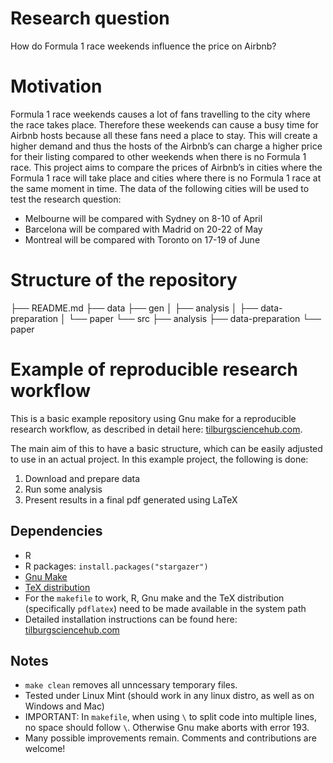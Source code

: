 # Research question

How do Formula 1 race weekends influence the price on Airbnb?

# Motivation 
Formula 1 race weekends causes a lot of fans travelling to the city where the race takes place. Therefore these weekends can cause a busy time for Airbnb hosts because all these fans need a place to stay. This will create a higher demand and thus the hosts of the Airbnb’s can charge a higher price for their listing compared to other weekends when there is no Formula 1 race. This project aims to compare the prices of Airbnb’s in cities where the Formula 1 race will take place and cities where there is no Formula 1 race at the same moment in time. 
The data of the following cities will be used to test the research question:
-	Melbourne will be compared with Sydney on 8-10 of April
-	Barcelona will be compared with Madrid on 20-22 of May
-	Montreal will be compared with Toronto on 17-19 of June


# Structure of the repository

├── README.md
├── data
├── gen
│   ├── analysis
│   ├── data-preparation
│   └── paper
└── src
   ├── analysis
   ├── data-preparation
   └── paper




# Example of reproducible research workflow 

This is a basic example repository using Gnu make for a reproducible research workflow, as described in detail here: [tilburgsciencehub.com](http://tilburgsciencehub.com/). 

The main aim of this to have a basic structure, which can be easily adjusted to use in an actual project.  In this example project, the following is done: 
1. Download and prepare data
2. Run some analysis
3. Present results in a final pdf generated using LaTeX

## Dependencies
- R 
- R packages: `install.packages("stargazer")`
- [Gnu Make](https://tilburgsciencehub.com/get/make) 
- [TeX distribution](https://tilburgsciencehub.com/get/latex/?utm_campaign=referral-short)
- For the `makefile` to work, R, Gnu make and the TeX distribution (specifically `pdflatex`) need to be made available in the system path 
- Detailed installation instructions can be found here: [tilburgsciencehub.com](http://tilburgsciencehub.com/)


## Notes
- `make clean` removes all unncessary temporary files. 
- Tested under Linux Mint (should work in any linux distro, as well as on Windows and Mac) 
- IMPORTANT: In `makefile`, when using `\` to split code into multiple lines, no space should follow `\`. Otherwise Gnu make aborts with error 193. 
- Many possible improvements remain. Comments and contributions are welcome!
